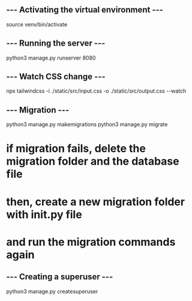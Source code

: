 ## --- Activating the virtual environment --- ##

source venv/bin/activate

## --- Running the server --- ##

python3 manage.py runserver 8080

## --- Watch CSS change --- ##

npx tailwindcss -i ./static/src/input.css -o ./static/src/output.css --watch

## --- Migration --- ##

python3 manage.py makemigrations
python3 manage.py migrate

# if migration fails, delete the migration folder and the database file
# then, create a new migration folder with __init__.py file
# and run the migration commands again 

## --- Creating a superuser --- ##

python3 manage.py createsuperuser
